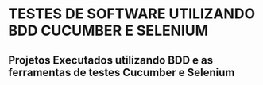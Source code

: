 # TESTES DE SOFTWARE UTILIZANDO BDD CUCUMBER E SELENIUM
## Projetos Executados utilizando BDD e as ferramentas de testes Cucumber e Selenium


